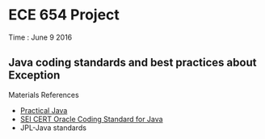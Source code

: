 # ECE 654 Project #

Time : June 9 2016

## Java coding standards and best practices about Exception ##

Materials References

- [Practical Java](https://books.google.ca/books?id=iWPeqljHNcoC&pg=PA61&source=gbs_toc_r&cad=4#v=onepage&q&f=false)
- [SEI CERT Oracle Coding Standard for Java](https://www.securecoding.cert.org/confluence/display/java/SEI+CERT+Oracle+Coding+Standard+for+Java)
- JPL-Java standards
